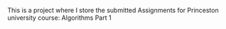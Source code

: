 This is a project where I store the submitted Assignments for Princeston university course: Algorithms Part 1
